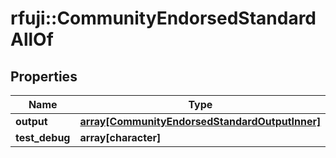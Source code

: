 # rfuji::CommunityEndorsedStandardAllOf


## Properties
Name | Type | Description | Notes
------------ | ------------- | ------------- | -------------
**output** | [**array[CommunityEndorsedStandardOutputInner]**](CommunityEndorsedStandard_output_inner.md) |  | [optional] 
**test_debug** | **array[character]** |  | [optional] 


